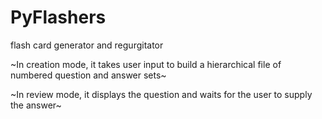 PyFlashers
==========

flash card generator and regurgitator

~In creation mode, it takes user input to build a hierarchical file of numbered question and answer sets~

~In review mode, it displays the question and waits for the user to supply the answer~
